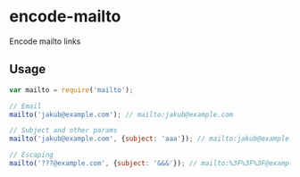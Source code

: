 # encode-mailto
Encode mailto links

## Usage

```javascript
var mailto = require('mailto');

// Email
mailto('jakub@example.com'); // mailto:jakub@example.com

// Subject and other params
mailto('jakub@example.com', {subject: 'aaa'}); // mailto:jakub@example.com?subject=aaa

// Escaping
mailto('???@example.com', {subject: '&&&'}); // mailto:%3F%3F%3F@example.com?subject=%26%26%26

```

